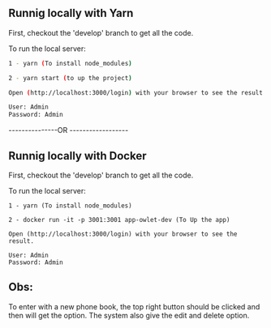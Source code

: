## Runnig locally with Yarn

First, checkout the 'develop' branch to get all the code.

To run the local server:

```bash
1 - yarn (To install node_modules)

2 - yarn start (to up the project)

Open (http://localhost:3000/login) with your browser to see the result.

User: Admin
Password: Admin
```
---------------OR ------------------

## Runnig locally with Docker

First, checkout the 'develop' branch to get all the code.

To run the local server:

```Docker
1 - yarn (To install node_modules)

2 - docker run -it -p 3001:3001 app-owlet-dev (To Up the app)

Open (http://localhost:3000/login) with your browser to see the result.

User: Admin
Password: Admin
```
## Obs:

To enter with a new phone book, the top right button should be clicked and then will get the option.
The system also give the edit and delete option.
